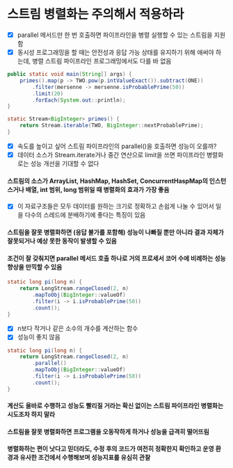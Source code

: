 # 스트림 병렬화는 주의해서 적용하라
- [x] parallel 메서드만 한 번 호출하면 파이프라인을 병렬 실행할 수 있는 스트림을 지원함
- [x] 동시성 프로그래밍을 할 때는 안전성과 응답 가능 상태를 유지하기 위해 애써야 하는데, 병렬 스트림 파이프라인 프로그래밍에서도 다를 바 없음
~~~java
public static void main(String[] args) {
    primes().map(p -> TWO.pow(p.intValueExact()).subtract(ONE))
        .filter(mersenne -> mersenne.isProbablePrime(50))
        .limit(20)
        .forEach(System.out::println);
}

static Stream<BigInteger> primes() {
    return Stream.iterable(TWO, BigInteger::nextProbablePrime);
}
~~~
- [x] 속도를 높이고 싶어 스트림 파이프라인의 parallel()을 호출하면 성능이 오를까?
- [x] 데이터 소스가 Stream.iterate거나 중간 연산으로 limit을 쓰면 파이프라인 병렬화로는 성능 개선을 기대할 수 없다
#### 스트림의 소스가 ArrayList, HashMap, HashSet, ConcurrentHaspMap의 인스턴스거나 배열, int 범위, long 범위일 때 병렬화의 효과가 가장 좋음
- [x] 이 자료구조들은 모두 데이터를 원하는 크기로 정확하고 손쉽게 나눌 수 있어서 일을 다수의 스레드에 분배하기에 좋다는 특징이 있음
#### 스트림을 잘못 병렬화하면 (응답 불가를 포함해) 성능이 나빠질 뿐만 아니라 결과 자체가 잘못되거나 예상 못한 동작이 발생할 수 있음
#### 조건이 잘 갖춰지면 parallel 메서드 호출 하나로 거의 프로세서 코어 수에 비례하는 성능 향상을 만끽할 수 있음
~~~java
static long pi(long n) {
    return LongStream.rangeClosed(2, n)
        .mapToObj(BigInteger::valueOf)
        .filter(i -> i.isProbablePrime(50))
        .count();
}
~~~
- [x] n보다 작거나 같은 소수의 개수를 계산하는 함수
- [x] 성능이 좋지 않음
~~~java
static long pi(long n) {
    return LongStream.rangeClosed(2, n) 
        .parallel()
        .mapToObj(BigInteger::valueOf)
        .filter(i -> i.isProbablePrime(50))
        .count();
}
~~~
#### 계산도 올바로 수행하고 성능도 빨리질 거라는 확신 없이는 스트림 파이프라인 병렬화는 시도조차 하지 말라
#### 스트림을 잘못 병렬화하면 프로그램을 오동작하게 하거나 성능을 급격히 떨어뜨림
#### 병렬화하는 편이 낫다고 믿더라도, 수정 후의 코드가 여전히 정확한지 확인하고 운영 환경과 유사한 조건에서 수행해보며 성능지표를 유심히 관찰